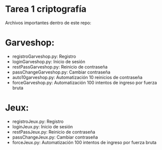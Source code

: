 # Tarea 1 criptografía

Archivos importantes dentro de este repo:

# Garveshop:
- registroGarveshop.py: Registro
- loginGarveshop.py: Inicio de sesión
- restPassGarveshop.py: Reinicio de contraseña
- passChangeGarveshop.py: Cambiar contraseña
- auto10garveshop.py: Automatización 10 reinicios de contraseña
- forceGarveshop.py: Automatización 100 intentos de ingreso por fuerza bruta

# Jeux:
- registroJeux.py: Registro
- loginJeux.py: Inicio de sesión
- restPassJeux.py: Reinicio de contraseña
- passChangeJeux.py: Cambiar contraseña
- forceJeux.py: Automatización 100 intentos de ingreso por fuerza bruta
